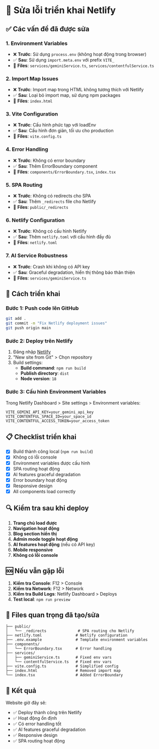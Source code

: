 # 🔧 Sửa lỗi triển khai Netlify

## ✅ Các vấn đề đã được sửa

### 1. **Environment Variables**
- ❌ **Trước**: Sử dụng `process.env` (không hoạt động trong browser)
- ✅ **Sau**: Sử dụng `import.meta.env` với prefix `VITE_`
- 📁 **Files**: `services/geminiService.ts`, `services/contentfulService.ts`

### 2. **Import Map Issues**
- ❌ **Trước**: Import map trong HTML không tương thích với Netlify
- ✅ **Sau**: Loại bỏ import map, sử dụng npm packages
- 📁 **Files**: `index.html`

### 3. **Vite Configuration**
- ❌ **Trước**: Cấu hình phức tạp với loadEnv
- ✅ **Sau**: Cấu hình đơn giản, tối ưu cho production
- 📁 **Files**: `vite.config.ts`

### 4. **Error Handling**
- ❌ **Trước**: Không có error boundary
- ✅ **Sau**: Thêm ErrorBoundary component
- 📁 **Files**: `components/ErrorBoundary.tsx`, `index.tsx`

### 5. **SPA Routing**
- ❌ **Trước**: Không có redirects cho SPA
- ✅ **Sau**: Thêm `_redirects` file cho Netlify
- 📁 **Files**: `public/_redirects`

### 6. **Netlify Configuration**
- ❌ **Trước**: Không có cấu hình Netlify
- ✅ **Sau**: Thêm `netlify.toml` với cấu hình đầy đủ
- 📁 **Files**: `netlify.toml`

### 7. **AI Service Robustness**
- ❌ **Trước**: Crash khi không có API key
- ✅ **Sau**: Graceful degradation, hiển thị thông báo thân thiện
- 📁 **Files**: `services/geminiService.ts`

## 🚀 Cách triển khai

### Bước 1: Push code lên GitHub
```bash
git add .
git commit -m "Fix Netlify deployment issues"
git push origin main
```

### Bước 2: Deploy trên Netlify
1. Đăng nhập [Netlify](https://netlify.com)
2. "New site from Git" > Chọn repository
3. Build settings:
   - **Build command**: `npm run build`
   - **Publish directory**: `dist`
   - **Node version**: `18`

### Bước 3: Cấu hình Environment Variables
Trong Netlify Dashboard > Site settings > Environment variables:
```
VITE_GEMINI_API_KEY=your_gemini_api_key
VITE_CONTENTFUL_SPACE_ID=your_space_id
VITE_CONTENTFUL_ACCESS_TOKEN=your_access_token
```

## 📋 Checklist triển khai

- [x] Build thành công local (`npm run build`)
- [x] Không có lỗi console
- [x] Environment variables được cấu hình
- [x] SPA routing hoạt động
- [x] AI features graceful degradation
- [x] Error boundary hoạt động
- [x] Responsive design
- [x] All components load correctly

## 🔍 Kiểm tra sau khi deploy

1. **Trang chủ load được**
2. **Navigation hoạt động**
3. **Blog section hiển thị**
4. **Admin mode toggle hoạt động**
5. **AI features hoạt động** (nếu có API key)
6. **Mobile responsive**
7. **Không có lỗi console**

## 🆘 Nếu vẫn gặp lỗi

1. **Kiểm tra Console**: F12 > Console
2. **Kiểm tra Network**: F12 > Network
3. **Kiểm tra Build Logs**: Netlify Dashboard > Deploys
4. **Test local**: `npm run preview`

## 📁 Files quan trọng đã tạo/sửa

```
├── public/
│   └── _redirects              # SPA routing cho Netlify
├── netlify.toml               # Netlify configuration
├── .env.example               # Template environment variables
├── components/
│   └── ErrorBoundary.tsx      # Error handling
├── services/
│   ├── geminiService.ts       # Fixed env vars
│   └── contentfulService.ts   # Fixed env vars
├── vite.config.ts             # Simplified config
├── index.html                 # Removed import map
└── index.tsx                  # Added ErrorBoundary
```

## 🎯 Kết quả

Website giờ đây sẽ:
- ✅ Deploy thành công trên Netlify
- ✅ Hoạt động ổn định
- ✅ Có error handling tốt
- ✅ AI features graceful degradation
- ✅ Responsive design
- ✅ SPA routing hoạt động